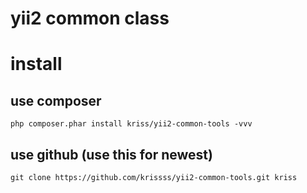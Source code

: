 # yii2 common class

# install

## use composer
 
    php composer.phar install kriss/yii2-common-tools -vvv

## use github (use this for newest)

    git clone https://github.com/krissss/yii2-common-tools.git kriss
    